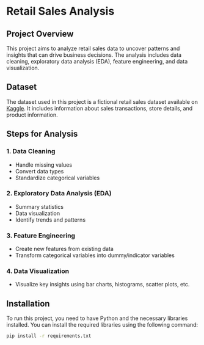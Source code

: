 # Retail Sales Analysis

## Project Overview
This project aims to analyze retail sales data to uncover patterns and insights that can drive business decisions. The analysis includes data cleaning, exploratory data analysis (EDA), feature engineering, and data visualization.

## Dataset
The dataset used in this project is a fictional retail sales dataset available on [Kaggle](https://www.kaggle.com/datasets/sureshmecad/retail-analytics-dataset). It includes information about sales transactions, store details, and product information.


## Steps for Analysis

### 1. Data Cleaning
- Handle missing values
- Convert data types
- Standardize categorical variables

### 2. Exploratory Data Analysis (EDA)
- Summary statistics
- Data visualization
- Identify trends and patterns

### 3. Feature Engineering
- Create new features from existing data
- Transform categorical variables into dummy/indicator variables

### 4. Data Visualization
- Visualize key insights using bar charts, histograms, scatter plots, etc.

## Installation
To run this project, you need to have Python and the necessary libraries installed. You can install the required libraries using the following command:

```bash
pip install -r requirements.txt



